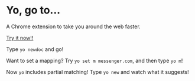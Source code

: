 # Yo, go to...

A Chrome extension to take you around the web faster.

[Try it now!!](https://chrome.google.com/webstore/detail/yo-go-to/bdackkedbkfacagmckknocfoidaboeag)

Type `yo newdoc` and go!

Want to set a mapping? Try `yo set m messenger.com`, and then type `yo m`!

Now `yo` includes partial matching! Type `yo new` and watch what it suggests!
